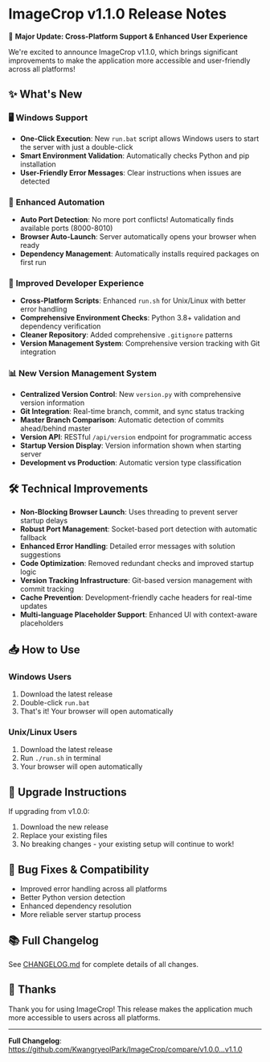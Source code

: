 # ImageCrop v1.1.0 Release Notes

🎉 **Major Update: Cross-Platform Support & Enhanced User Experience**

We're excited to announce ImageCrop v1.1.0, which brings significant improvements to make the application more accessible and user-friendly across all platforms!

## ✨ What's New

### 🖥️ **Windows Support**
- **One-Click Execution**: New `run.bat` script allows Windows users to start the server with just a double-click
- **Smart Environment Validation**: Automatically checks Python and pip installation
- **User-Friendly Error Messages**: Clear instructions when issues are detected

### 🚀 **Enhanced Automation**
- **Auto Port Detection**: No more port conflicts! Automatically finds available ports (8000-8010)
- **Browser Auto-Launch**: Server automatically opens your browser when ready
- **Dependency Management**: Automatically installs required packages on first run

### 🔧 **Improved Developer Experience**
- **Cross-Platform Scripts**: Enhanced `run.sh` for Unix/Linux with better error handling
- **Comprehensive Environment Checks**: Python 3.8+ validation and dependency verification
- **Cleaner Repository**: Added comprehensive `.gitignore` patterns
- **Version Management System**: Comprehensive version tracking with Git integration

### 📊 **New Version Management System**
- **Centralized Version Control**: New `version.py` with comprehensive version information
- **Git Integration**: Real-time branch, commit, and sync status tracking
- **Master Branch Comparison**: Automatic detection of commits ahead/behind master
- **Version API**: RESTful `/api/version` endpoint for programmatic access
- **Startup Version Display**: Version information shown when starting server
- **Development vs Production**: Automatic version type classification

## 🛠️ **Technical Improvements**

- **Non-Blocking Browser Launch**: Uses threading to prevent server startup delays
- **Robust Port Management**: Socket-based port detection with automatic fallback
- **Enhanced Error Handling**: Detailed error messages with solution suggestions
- **Code Optimization**: Removed redundant checks and improved startup logic
- **Version Tracking Infrastructure**: Git-based version management with commit tracking
- **Cache Prevention**: Development-friendly cache headers for real-time updates
- **Multi-language Placeholder Support**: Enhanced UI with context-aware placeholders

## 📥 **How to Use**

### Windows Users
1. Download the latest release
2. Double-click `run.bat`
3. That's it! Your browser will open automatically

### Unix/Linux Users
1. Download the latest release
2. Run `./run.sh` in terminal
3. Your browser will open automatically

## 🔄 **Upgrade Instructions**

If upgrading from v1.0.0:
1. Download the new release
2. Replace your existing files
3. No breaking changes - your existing setup will continue to work!

## 🐛 **Bug Fixes & Compatibility**

- Improved error handling across all platforms
- Better Python version detection
- Enhanced dependency resolution
- More reliable server startup process

## 📚 **Full Changelog**

See [CHANGELOG.md](./CHANGELOG.md) for complete details of all changes.

## 🙏 **Thanks**

Thank you for using ImageCrop! This release makes the application much more accessible to users across all platforms.

---

**Full Changelog**: https://github.com/KwangryeolPark/ImageCrop/compare/v1.0.0...v1.1.0
